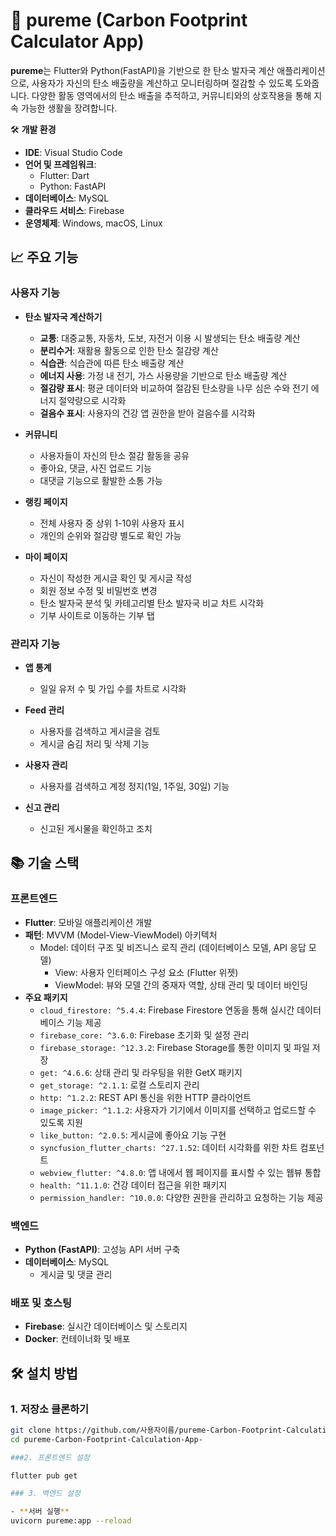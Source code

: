 # 🌿 pureme (Carbon Footprint Calculator App)

**pureme**는 Flutter와 Python(FastAPI)을 기반으로 한 탄소 발자국 계산 애플리케이션으로, 사용자가 자신의 탄소 배출량을 계산하고 모니터링하며 절감할 수 있도록 도와줍니다. 다양한 활동 영역에서의 탄소 배출을 추적하고, 커뮤니티와의 상호작용을 통해 지속 가능한 생활을 장려합니다.

🛠️ **개발 환경**

  - **IDE**: Visual Studio Code
  - **언어 및 프레임워크**:
  	- Flutter: Dart
  	- Python: FastAPI
  - **데이터베이스**: MySQL
  - **클라우드 서비스**: Firebase
  - **운영체제**: Windows, macOS, Linux
## 📈 주요 기능

### 사용자 기능

- **탄소 발자국 계산하기**
  - **교통**: 대중교통, 자동차, 도보, 자전거 이용 시 발생되는 탄소 배출량 계산
  - **분리수거**: 재활용 활동으로 인한 탄소 절감량 계산
  - **식습관**: 식습관에 따른 탄소 배출량 계산
  - **에너지 사용**: 가정 내 전기, 가스 사용량을 기반으로 탄소 배출량 계산
  - **절감량 표시**: 평균 데이터와 비교하여 절감된 탄소량을 나무 심은 수와 전기 에너지 절약량으로 시각화
  - **걸음수 표시**: 사용자의 건강 앱 권한을 받아 걸음수를 시각화

- **커뮤니티**
  - 사용자들이 자신의 탄소 절감 활동을 공유
  - 좋아요, 댓글, 사진 업로드 기능
  - 대댓글 기능으로 활발한 소통 가능

- **랭킹 페이지**
  - 전체 사용자 중 상위 1-10위 사용자 표시
  - 개인의 순위와 절감량 별도로 확인 가능

- **마이 페이지**
  - 자신이 작성한 게시글 확인 및 게시글 작성
  - 회원 정보 수정 및 비밀번호 변경
  - 탄소 발자국 분석 및 카테고리별 탄소 발자국 비교 차트 시각화
  - 기부 사이트로 이동하는 기부 탭

### 관리자 기능

- **앱 통계**
  - 일일 유저 수 및 가입 수를 차트로 시각화

- **Feed 관리**
  - 사용자를 검색하고 게시글을 검토
  - 게시글 숨김 처리 및 삭제 기능

- **사용자 관리**
  - 사용자를 검색하고 계정 정지(1일, 1주일, 30일) 기능

- **신고 관리**
  - 신고된 게시물을 확인하고 조치

## 📚 기술 스택

### 프론트엔드

- **Flutter**: 모바일 애플리케이션 개발
- **패턴**: MVVM (Model-View-ViewModel) 아키텍처
  -	Model: 데이터 구조 및 비즈니스 로직 관리 (데이터베이스 모델, API 응답 모델)
	-	View: 사용자 인터페이스 구성 요소 (Flutter 위젯)
	-	ViewModel: 뷰와 모델 간의 중재자 역할, 상태 관리 및 데이터 바인딩
- **주요 패키지**
  - `cloud_firestore: ^5.4.4`: Firebase Firestore 연동을 통해 실시간 데이터베이스 기능 제공
  - `firebase_core: ^3.6.0`: Firebase 초기화 및 설정 관리
  - `firebase_storage: ^12.3.2`: Firebase Storage를 통한 이미지 및 파일 저장
  - `get: ^4.6.6`: 상태 관리 및 라우팅을 위한 GetX 패키지
  - `get_storage: ^2.1.1`: 로컬 스토리지 관리
  - `http: ^1.2.2`: REST API 통신을 위한 HTTP 클라이언트
  - `image_picker: ^1.1.2`: 사용자가 기기에서 이미지를 선택하고 업로드할 수 있도록 지원
  - `like_button: ^2.0.5`: 게시글에 좋아요 기능 구현
  - `syncfusion_flutter_charts: ^27.1.52`: 데이터 시각화를 위한 차트 컴포넌트
  - `webview_flutter: ^4.8.0`: 앱 내에서 웹 페이지를 표시할 수 있는 웹뷰 통합
  - `health: ^11.1.0`: 건강 데이터 접근을 위한 패키지
  - `permission_handler: ^10.0.0`: 다양한 권한을 관리하고 요청하는 기능 제공

### 백엔드

- **Python (FastAPI)**: 고성능 API 서버 구축
- **데이터베이스**: MySQL
  - 게시글 및 댓글 관리

### 배포 및 호스팅

- **Firebase**: 실시간 데이터베이스 및 스토리지
- **Docker**: 컨테이너화 및 배포

## 🛠️ 설치 방법

### 1. 저장소 클론하기

```bash
git clone https://github.com/사용자이름/pureme-Carbon-Footprint-Calculation-App-.git
cd pureme-Carbon-Footprint-Calculation-App-

###2. 프론트엔드 설정

flutter pub get

### 3. 백엔드 설정

- **서버 실행**
uvicorn pureme:app --reload 
